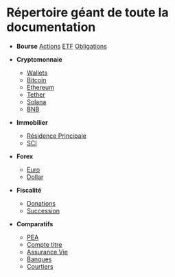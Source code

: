 # Répertoire géant de toute la documentation

- **Bourse**
[Actions](bourse/actions)
[ETF](bourse/etf.md)
[Obligations](bourse/obligations.md)

- **Cryptomonnaie**
  - [Wallets](crypto/wallets.md)
  - [Bitcoin](crypto/bitcoin.md)
  - [Ethereum](crypto/ethereum.md)
  - [Tether](crypto/tether)
  - [Solana](crypto/solana)
  - [BNB](crypto/bnb)

- **Immobilier**
  - [Résidence Principale](immo/rp.md)
  - [SCI](immo/sci.md)

- **Forex**
  - [Euro](forex/euro.md)
  - [Dollar](forex/dollar.md)

- **Fiscalité**
  - [Donations](fiscal/donations.md)
  - [Succession](fiscal/succession.md)

- **Comparatifs**
  - [PEA](comparatifs/pea.md)
  - [Compte titre](comparatifs/compte-titre.md*)
  - [Assurance Vie](comparatifs/assurance-vie.md)
  - [Banques](comparatifs/banques.md)
  - [Courtiers](comparatifs/courtiers.md)
